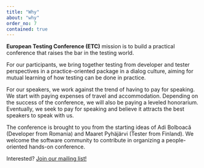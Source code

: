 ```yaml
---
title: "Why"
about: "why"
order_no: 7
contained: true
---
```


**European Testing Conference (ETC)**  mission is to build a practical conference that raises the bar in the testing world.

For our participants, we bring together testing from developer and tester perspectives in a practice-oriented package in a dialog culture, aiming for mutual learning of how testing can be done in practice.

For our speakers, we work against the trend of having to pay for speaking. We start with paying expenses of travel and accommodation. Depending on the success of the conference, we will also be paying a leveled honorarium. Eventually, we seek to pay for speaking and believe it attracts the best speakers to speak with us.

The conference is brought to you from the starting ideas of Adi Bolboacă (Developer from Romania) and Maaret Pyhäjärvi (Tester from Finland). We welcome the software community to contribute in organizing a people-oriented hands-on conference.

<span class="interested">Interested? <a href="http://eepurl.com/brb31f" class="menu-special-button">Join our mailing list! </a></span>
